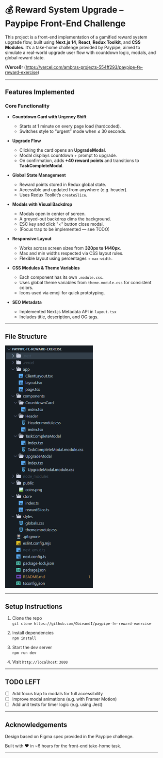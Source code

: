 # 💰 Reward System Upgrade – Paypipe Front-End Challenge

This project is a front-end implementation of a gamified reward system upgrade flow, built using **Next.js 14**, **React**, **Redux Toolkit**, and **CSS Modules**. It’s a take-home challenge provided by Paypipe, aimed to simulate a real-world upgrade user flow with countdown logic, modals, and global reward state.

**(Vercel):** (https://vercel.com/ambras-projects-554ff293/paypipe-fe-reward-exercise)

---

## Features Implemented

### Core Functionality

- **Countdown Card with Urgency Shift**  
  - Starts at 1 minute on every page load (hardcoded).
  - Switches style to “urgent” mode when ≤ 30 seconds.

- **Upgrade Flow**
  - Clicking the card opens an **UpgradeModal**.
  - Modal displays countdown + prompt to upgrade.
  - On confirmation, adds **+40 reward points** and transitions to **TaskCompleteModal**.

- **Global State Management**
  - Reward points stored in Redux global state.
  - Accessible and updated from anywhere (e.g. header).
  - Uses Redux Toolkit’s `createSlice`.

- **Modals with Visual Backdrop**
  - Modals open in center of screen.
  - A greyed-out backdrop dims the background.
  - ESC key and click "×" button close modal.
  - (Focus trap to be implemented — see TODO)

- **Responsive Layout**
  - Works across screen sizes from **320px to 1440px**.
  - Max and min widths respected via CSS layout rules.
  - Flexible layout using percentages + `max-width`.

- **CSS Modules & Theme Variables**
  - Each component has its own `.module.css`.
  - Uses global theme variables from `theme.module.css` for consistent colors.
  - Icons used via emoji for quick prototyping.

- **SEO Metadata**
  - Implemented Next.js Metadata API in `layout.tsx`
  - Includes title, description, and OG tags.

---

## File Structure

![alt text](image.png)

---

## Setup Instructions

1. Clone the repo  
   `git clone https://github.com/ObieandI/paypipe-fe-reward-exercise`

2. Install dependencies  
   `npm install`

3. Start the dev server  
   `npm run dev`

4. Visit `http://localhost:3000`

---

## TODO LEFT

- [ ] Add focus trap to modals for full accessibility
- [ ] Improve modal animations (e.g. with Framer Motion)
- [ ] Add unit tests for timer logic (e.g. using Jest)

---

## Acknowledgements

Design based on Figma spec provided in the Paypipe challenge.

Built with ❤️ in ~6 hours for the front-end take-home task.

---
